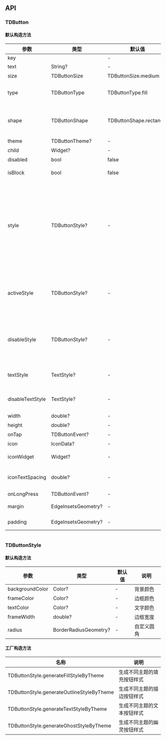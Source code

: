 ## API
### TDButton
#### 默认构造方法

| 参数 | 类型 | 默认值 | 说明 |
| --- | --- | --- | --- |
| key |  | - |  |
| text | String? | - | 文本内容 |
| size | TDButtonSize | TDButtonSize.medium | 尺寸 |
| type | TDButtonType | TDButtonType.fill | 类型：填充，描边，文字 |
| shape | TDButtonShape | TDButtonShape.rectangle | 形状：圆角，胶囊，方形，圆形，填充 |
| theme | TDButtonTheme? | - | 主题 |
| child | Widget? | - | 自控件 |
| disabled | bool | false | 禁止点击 |
| isBlock | bool | false | 是否为通栏按钮 |
| style | TDButtonStyle? | - | 自定义样式，有则优先用它，没有则根据type和theme选取.如果设置了style,则activeStyle和disableStyle也应该设置 |
| activeStyle | TDButtonStyle? | - | 自定义点击样式，有则优先用它，没有则根据type和theme选取 |
| disableStyle | TDButtonStyle? | - | 自定义禁用样式，有则优先用它，没有则根据type和theme选取 |
| textStyle | TextStyle? | - | 自定义可点击状态文本样式 |
| disableTextStyle | TextStyle? | - | 自定义不可点击状态文本样式 |
| width | double? | - | 自定义宽度 |
| height | double? | - | 自定义高度 |
| onTap | TDButtonEvent? | - | 点击事件 |
| icon | IconData? | - | 图标icon |
| iconWidget | Widget? | - | 自定义图标icon控件 |
| iconTextSpacing | double? | - | 自定义图标与文本之间距离 |
| onLongPress | TDButtonEvent? | - | 长按事件 |
| margin | EdgeInsetsGeometry? | - | 自定义margin |
| padding | EdgeInsetsGeometry? | - | 自定义padding |

```
```
 ### TDButtonStyle
#### 默认构造方法

| 参数 | 类型 | 默认值 | 说明 |
| --- | --- | --- | --- |
| backgroundColor | Color? | - | 背景颜色 |
| frameColor | Color? | - | 边框颜色 |
| textColor | Color? | - | 文字颜色 |
| frameWidth | double? | - | 边框宽度 |
| radius | BorderRadiusGeometry? | - | 自定义圆角 |


#### 工厂构造方法

| 名称  | 说明 |
| --- |  --- |
| TDButtonStyle.generateFillStyleByTheme  | 生成不同主题的填充按钮样式 |
| TDButtonStyle.generateOutlineStyleByTheme  | 生成不同主题的描边按钮样式 |
| TDButtonStyle.generateTextStyleByTheme  | 生成不同主题的文本按钮样式 |
| TDButtonStyle.generateGhostStyleByTheme  | 生成不同主题的幽灵按钮样式 |
